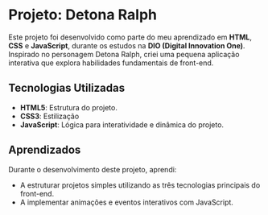 # Projeto: Detona Ralph

Este projeto foi desenvolvido como parte do meu aprendizado em **HTML**, **CSS** e **JavaScript**, durante os estudos na **DIO (Digital Innovation One)**. Inspirado no personagem Detona Ralph, criei uma pequena aplicação interativa que explora habilidades fundamentais de front-end.

## Tecnologias Utilizadas

- **HTML5**: Estrutura do projeto.
- **CSS3**: Estilização
- **JavaScript**: Lógica para interatividade e dinâmica do projeto.

## Aprendizados

Durante o desenvolvimento deste projeto, aprendi:
- A estruturar projetos simples utilizando as três tecnologias principais do front-end.
- A implementar animações e eventos interativos com JavaScript.

